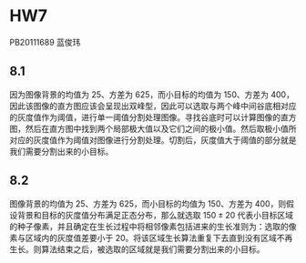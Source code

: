 # HW7

PB20111689 蓝俊玮

## 8.1

因为图像背景的均值为 25、方差为 625，而小目标的均值为 150、方差为 400，因此该图像的直方图应该会呈现出双峰型，因此可以选取与两个峰中间谷底相对应的灰度值作为阈值，进行单一阈值分割处理图像。寻找谷底时可以计算图像的直方图，然后在直方图中找到两个局部极大值以及它们之间的极小值。然后取极小值所对应的灰度值作为阈值对图像进行分割处理。切割后，灰度值大于阈值的部分就是我们需要分割出来的小目标。

## 8.2

图像背景的均值为 25、方差为 625，而小目标的均值为 150、方差为 400，则假设背景和目标的灰度值分布满足正态分布，那么就选取 $150\pm 20$ 代表小目标区域的种子像素，并且确定在生长过程中将相邻像素包括进来的生长准则为：选取的像素与区域内的灰度值差要小于 20。将该区域生长算法重复下去直到没有区域不再生长。则算法结束之后，被选取的区域就是我们需要分割出来的小目标。
